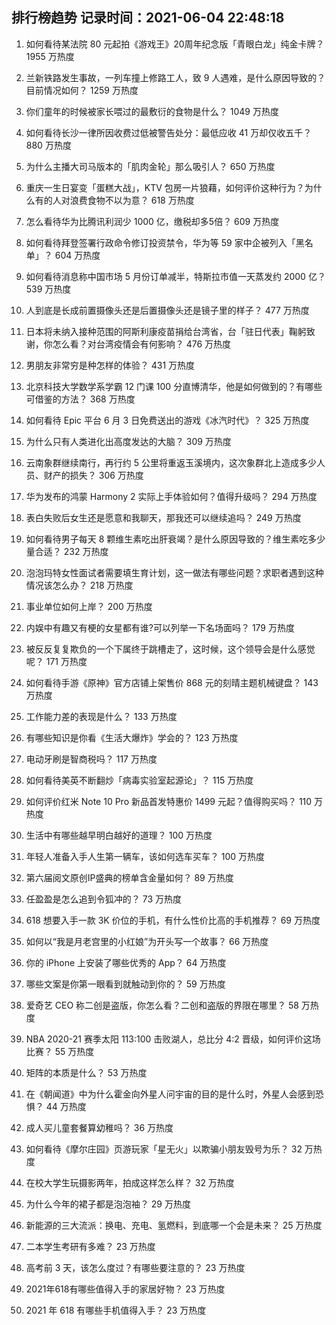 
## 排行榜趋势 记录时间：2021-06-04 22:48:18
  
  1. 如何看待某法院 80 元起拍《游戏王》20周年纪念版「青眼白龙」纯金卡牌？ 1955 万热度
    
  2. 兰新铁路发生事故，一列车撞上修路工人，致 9 人遇难，是什么原因导致的？目前情况如何？ 1259 万热度
    
  3. 你们童年的时候被家长喂过的最敷衍的食物是什么？ 1049 万热度
    
  4. 如何看待长沙一律所因收费过低被警告处分：最低应收 41 万却仅收五千？ 880 万热度
    
  5. 为什么主播大司马版本的「肌肉金轮」那么吸引人？ 650 万热度
    
  6. 重庆一生日宴变「蛋糕大战」，KTV 包房一片狼藉，如何评价这种行为？为什么有的人对浪费食物不以为意？ 618 万热度
    
  7. 怎么看待华为比腾讯利润少 1000 亿，缴税却多5倍？ 609 万热度
    
  8. 如何看待拜登签署行政命令修订投资禁令，华为等 59 家中企被列入「黑名单」？ 604 万热度
    
  9. 如何看待消息称中国市场 5 月份订单减半，特斯拉市值一天蒸发约 2000 亿？ 539 万热度
    
  10. 人到底是长成前置摄像头还是后置摄像头还是镜子里的样子？ 477 万热度
    
  11. 日本将未纳入接种范围的阿斯利康疫苗捐给台湾省，台「驻日代表」鞠躬致谢，你怎么看？对台湾疫情会有何影响？ 476 万热度
    
  12. 男朋友非常穷是种怎样的体验？ 431 万热度
    
  13. 北京科技大学数学系学霸 12 门课 100 分直博清华，他是如何做到的？有哪些可借鉴的方法？ 368 万热度
    
  14. 如何看待 Epic 平台 6 月 3 日免费送出的游戏《冰汽时代》？ 325 万热度
    
  15. 为什么只有人类进化出高度发达的大脑？ 309 万热度
    
  16. 云南象群继续南行，再行约 5 公里将重返玉溪境内，这次象群北上造成多少人员、财产的损失？ 306 万热度
    
  17. 华为发布的鸿蒙 Harmony 2 实际上手体验如何？值得升级吗？ 294 万热度
    
  18. 表白失败后女生还是愿意和我聊天，那我还可以继续追吗？ 249 万热度
    
  19. 如何看待男子每天 8 颗维生素吃出肝衰竭？是什么原因导致的？维生素吃多少量合适？ 232 万热度
    
  20. 泡泡玛特女性面试者需要填生育计划，这一做法有哪些问题？求职者遇到这种情况该怎么办？ 218 万热度
    
  21. 事业单位如何上岸？ 200 万热度
    
  22. 内娱中有趣又有梗的女星都有谁?可以列举一下名场面吗？ 179 万热度
    
  23. 被反反复复欺负的一个下属终于跳槽走了，这时候，这个领导会是什么感觉呢？ 171 万热度
    
  24. 如何看待手游《原神》官方店铺上架售价 868 元的刻晴主题机械键盘？ 143 万热度
    
  25. 工作能力差的表现是什么？ 133 万热度
    
  26. 有哪些知识是你看《生活大爆炸》学会的？ 123 万热度
    
  27. 电动牙刷是智商税吗？ 117 万热度
    
  28. 如何看待美英不断翻炒「病毒实验室起源论」？ 115 万热度
    
  29. 如何评价红米 Note 10 Pro 新品首发特惠价 1499 元起？值得购买吗？ 110 万热度
    
  30. 生活中有哪些越早明白越好的道理？ 100 万热度
    
  31. 年轻人准备入手人生第一辆车，该如何选车买车？ 100 万热度
    
  32. 第六届阅文原创IP盛典的榜单含金量如何？ 89 万热度
    
  33. 任盈盈是怎么追到令狐冲的？ 73 万热度
    
  34. 618 想要入手一款 3K 价位的手机，有什么性价比高的手机推荐？ 69 万热度
    
  35. 如何以“我是月老宫里的小红娘”为开头写一个故事？ 66 万热度
    
  36. 你的 iPhone 上安装了哪些优秀的 App？ 64 万热度
    
  37. 哪些文案是你第一眼看到就触动到你的？ 59 万热度
    
  38. 爱奇艺 CEO 称二创是盗版，你怎么看？二创和盗版的界限在哪里？ 58 万热度
    
  39. NBA 2020-21 赛季太阳 113:100 击败湖人，总比分 4:2 晋级，如何评价这场比赛？ 55 万热度
    
  40. 矩阵的本质是什么？ 53 万热度
    
  41. 在《朝闻道》中为什么霍金向外星人问宇宙的目的是什么时，外星人会感到恐惧？ 44 万热度
    
  42. 成人买儿童套餐算幼稚吗？ 36 万热度
    
  43. 如何看待《摩尔庄园》页游玩家「星无火」以欺骗小朋友毁号为乐？ 32 万热度
    
  44. 在校大学生玩摄影两年，拍成这样怎么样？ 32 万热度
    
  45. 为什么今年的裙子都是泡泡袖？ 29 万热度
    
  46. 新能源的三大流派：换电、充电、氢燃料，到底哪一个会是未来？ 25 万热度
    
  47. 二本学生考研有多难？ 23 万热度
    
  48. 高考前 3 天，该怎么度过？有哪些要注意的？ 23 万热度
    
  49. 2021年618有哪些值得入手的家居好物？ 23 万热度
    
  50. 2021 年 618 有哪些手机值得入手？ 23 万热度
    